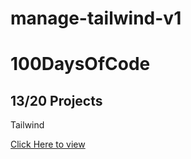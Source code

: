 # manage-tailwind-v1

# 100DaysOfCode

## 13/20 Projects

Tailwind

<a href="https://62e3ee5fb6503c228bbe626d--manage-tailwind-v1.netlify.app/" target="_blank">Click Here to view</a>
